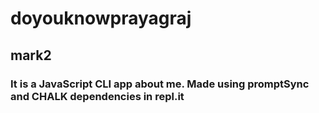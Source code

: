 # doyouknowprayagraj
## mark2
### It is a JavaScript CLI app about me. Made using promptSync and CHALK dependencies in repl.it

